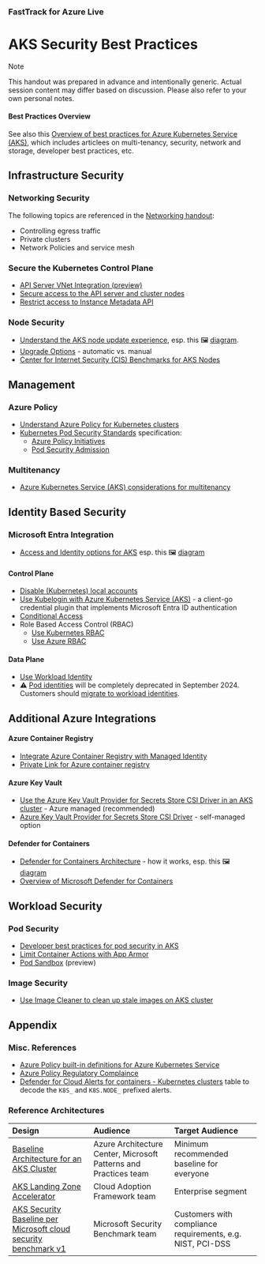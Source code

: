 ### FastTrack for Azure Live
#  AKS Security Best Practices

> [!NOTE]
> This handout was prepared in advance and intentionally generic. Actual session content may differ based on discussion. Please also refer to your own personal notes.

#### Best Practices Overview

See also this [Overview of best practices for Azure Kubernetes Service (AKS)](https://learn.microsoft.com/en-us/azure/aks/best-practices), which includes articlees on multi-tenancy, security, network and storage, developer best practices, etc.

## Infrastructure Security

### Networking Security

The following topics are referenced in the [Networking handout](../aks-networking/networking):
- Controlling egress traffic
- Private clusters
- Network Policies and service mesh

### Secure the Kubernetes Control Plane

- [API Server VNet Integration (preview)](https://learn.microsoft.com/en-us/azure/aks/api-server-vnet-integration)
- [Secure access to the API server and cluster nodes](https://learn.microsoft.com/en-us/azure/aks/operator-best-practices-cluster-security?tabs=azure-cli#secure-access-to-the-api-server-and-cluster-nodes)
- [Restrict access to Instance Metadata API](https://docs.microsoft.com/en-us/azure/aks/operator-best-practices-cluster-security#restrict-access-to-instance-metadata-api)

### Node Security

- [Understand the AKS node update experience](https://learn.microsoft.com/en-us/azure/aks/node-updates-kured#understand-the-aks-node-update-experience), esp. this 🖼️ [diagram](https://learn.microsoft.com/en-us/azure/aks/media/node-updates-kured/node-reboot-process.png).
- [Upgrade Options](https://learn.microsoft.com/en-us/azure/aks/upgrade-cluster) - automatic vs. manual 
- [Center for Internet Security (CIS) Benchmarks for AKS Nodes](https://learn.microsoft.com/en-us/compliance/regulatory/offering-CIS-Benchmark?toc=%2Fazure%2Faks%2Ftoc.json&bc=%2Fazure%2Faks%2Fbreadcrumb%2Ftoc.json)


## Management

### Azure Policy

- [Understand Azure Policy for Kubernetes clusters](https://docs.microsoft.com/en-us/azure/governance/policy/concepts/policy-for-kubernetes)
- [Kubernetes Pod Security Standards](https://kubernetes.io/docs/concepts/security/pod-security-standards/) specification:
  - [Azure Policy Initiatives](https://docs.microsoft.com/en-us/azure/aks/policy-reference#initiatives)
  - [Pod Security Admission](https://learn.microsoft.com/en-us/azure/aks/use-psa)

### Multitenancy

- [Azure Kubernetes Service (AKS) considerations for multitenancy](https://learn.microsoft.com/en-us/azure/architecture/guide/multitenant/service/aks)

## Identity Based Security

### Microsoft Entra Integration

- [Access and Identity options for AKS](https://learn.microsoft.com/en-us/azure/aks/concepts-identity) esp. this 🖼️ [diagram](https://learn.microsoft.com/en-us/azure/aks/media/concepts-identity/aad-integration.png)

#### Control Plane

- [Disable (Kubernetes) local accounts](https://learn.microsoft.com/en-us/azure/aks/manage-local-accounts-managed-azure-ad)
- [Use Kubelogin with Azure Kubernetes Service (AKS)](https://learn.microsoft.com/en-us/azure/aks/kubelogin-authentication) - a client-go credential plugin that implements Microsoft Entra ID authentication
- [Conditional Access](https://learn.microsoft.com/en-us/azure/aks/access-control-managed-azure-ad) 
- Role Based Access Control (RBAC)
  - [Use Kubernetes RBAC](https://learn.microsoft.com/en-us/azure/aks/azure-ad-rbac?tabs=portal)
  - [Use Azure RBAC](https://learn.microsoft.com/en-us/azure/aks/manage-azure-rbac)

#### Data Plane

- [Use Workload Identity](https://learn.microsoft.com/en-us/azure/aks/workload-identity-overview?tabs=dotnet)
- ⚠️ [Pod identities](https://learn.microsoft.com/en-us/azure/aks/use-azure-ad-pod-identity) will be completely deprecated in September 2024. Customers should [migrate to workload identities](https://learn.microsoft.com/en-us/azure/aks/workload-identity-migrate-from-pod-identity).


## Additional Azure Integrations

#### Azure Container Registry

- [Integrate Azure Container Registry with Managed Identity](https://docs.microsoft.com/en-us/azure/aks/cluster-container-registry-integration?tabs=azure-cli)
- [Private Link for Azure container registry](https://docs.microsoft.com/en-us/azure/container-registry/container-registry-private-link)


#### Azure Key Vault

- [Use the Azure Key Vault Provider for Secrets Store CSI Driver in an AKS cluster](https://docs.microsoft.com/en-us/azure/aks/csi-secrets-store-driver) - Azure managed (recommended)
- [Azure Key Vault Provider for Secrets Store CSI Driver](https://github.com/Azure/secrets-store-csi-driver-provider-azure) - self-managed option

#### Defender for Containers

- [Defender for Containers Architecture](https://learn.microsoft.com/en-us/azure/defender-for-cloud/defender-for-containers-architecture) - how it works, esp. this 🖼️ [diagram](https://learn.microsoft.com/en-us/azure/defender-for-cloud/media/defender-for-containers/architecture-aks-cluster.png)
- [Overview of Microsoft Defender for Containers](https://docs.microsoft.com/en-us/azure/defender-for-cloud/defender-for-containers-introduction)

## Workload Security

### Pod Security

- [Developer best practices for pod security in AKS](https://docs.microsoft.com/en-us/azure/aks/developer-best-practices-pod-security)
- [Limit Container Actions with App Armor](https://docs.microsoft.com/en-us/azure/aks/operator-best-practices-cluster-security#app-armor)
- [Pod Sandbox](https://learn.microsoft.com/en-us/azure/aks/use-pod-sandboxing) (preview)

### Image Security

- [Use Image Cleaner to clean up stale images on AKS cluster](https://learn.microsoft.com/en-us/azure/aks/image-cleaner)

## Appendix

### Misc. References

- [Azure Policy built-in definitions for Azure Kubernetes Service](https://docs.microsoft.com/en-us/azure/aks/policy-reference)
- [Azure Policy Regulatory Complaince](https://learn.microsoft.com/en-us/azure/aks/security-controls-policy)
- [Defender for Cloud Alerts for containers - Kubernetes clusters](https://docs.microsoft.com/en-us/azure/defender-for-cloud/alerts-reference#alerts-k8scluster) table to decode the `K8S_` and `K8S.NODE_` prefixed alerts.

### Reference Architectures

| Design | Audience | Target Audience |
|:--|:--|:--|
| [Baseline Architecture for an AKS Cluster](https://learn.microsoft.com/en-us/azure/architecture/reference-architectures/containers/aks/baseline-aks) | Azure Architecture Center, Microsoft Patterns and Practices team | Minimum recommended baseline for everyone |
| [AKS Landing Zone Accelerator](https://learn.microsoft.com/en-us/azure/cloud-adoption-framework/scenarios/app-platform/aks/landing-zone-accelerator) | Cloud Adoption Framework team | Enterprise segment |
| [AKS Security Baseline per Microsoft cloud security benchmark v1](https://learn.microsoft.com/en-us/security/benchmark/azure/baselines/azure-kubernetes-service-aks-security-baseline) | Microsoft Security Benchmark team | Customers with compliance requirements, e.g. NIST, PCI-DSS |
